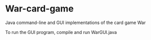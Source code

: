 # War-card-game
Java command-line and GUI implementations of the card game War

To run the GUI program, compile and run WarGUI.java
